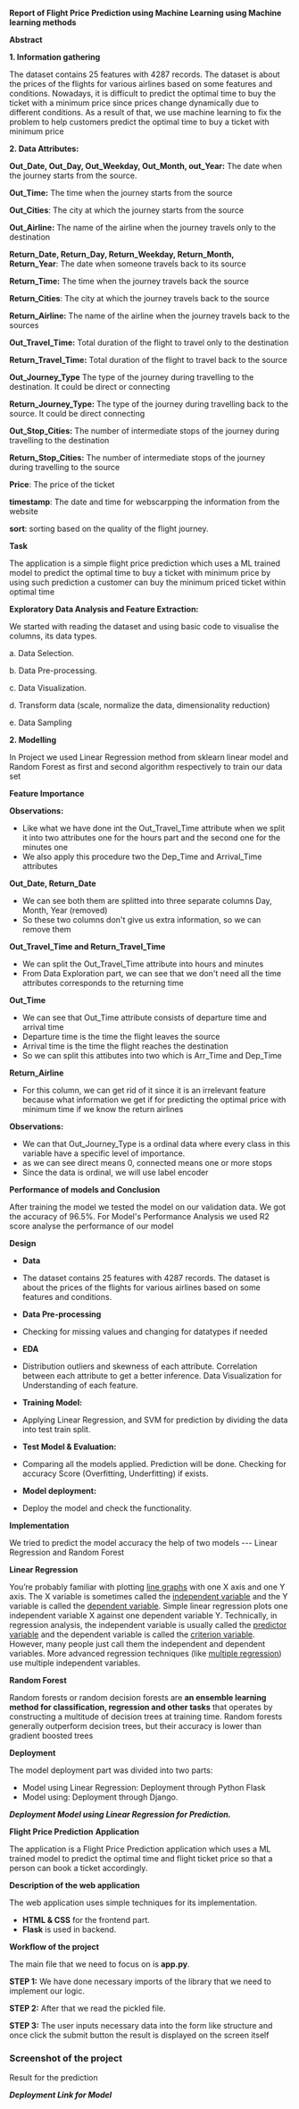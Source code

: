 ﻿**Report of Flight Price Prediction using Machine Learning using Machine learning methods**

**Abstract**

**1. Information gathering**

The dataset contains 25 features with 4287 records. The dataset is about the prices of the flights for various airlines based on some features and conditions. Nowadays, it is difficult to predict the optimal time to buy the ticket with a minimum price since prices change dynamically due to different conditions. As a result of that, we use machine learning to fix the problem to help customers predict the optimal time to buy a ticket with minimum price

**2. Data Attributes:**

**Out\_Date, Out\_Day, Out\_Weekday, Out\_Month, out\_Year:** The date when the journey starts from the source.

**Out\_Time:** The time when the journey starts from the source

**Out\_Cities**: The city at which the journey starts from the source

**Out\_Airline:** The name of the airline when the journey travels only to the destination

**Return\_Date, Return\_Day, Return\_Weekday, Return\_Month, Return\_Year**: The date when someone travels back to its source

**Return\_Time:** The time when the journey travels back the source

**Return\_Cities**: The city at which the journey travels back to the source

**Return\_Airline:** The name of the airline when the journey travels back to the sources

**Out\_Travel\_Time:** Total duration of the flight to travel only to the destination

**Return\_Travel\_Time:** Total duration of the flight to travel back to the source

**Out\_Journey\_Type** The type of the journey during travelling to the destination. It could be direct or connecting

**Return\_Journey\_Type:** The type of the journey during travelling back to the source. It could be direct connecting

**Out\_Stop\_Cities:** The number of intermediate stops of the journey during travelling to the destination

**Return\_Stop\_Cities:** The number of intermediate stops of the journey during travelling to the source

**Price**: The price of the ticket

**timestamp**: The date and time for webscarpping the information from the website

**sort**: sorting based on the quality of the flight journey.

**Task**

The application is a simple flight price prediction which uses a ML trained model to predict the optimal time to buy a ticket with minimum price by using such prediction a customer can buy the minimum priced ticket within optimal time

**Exploratory Data Analysis and Feature Extraction:**

We started with reading the dataset and using basic code to visualise the columns, its data types. 

a. Data Selection.

b. Data Pre-processing.

c. Data Visualization.

d. Transform data (scale, normalize the data, dimensionality reduction)

e. Data Sampling

**2. Modelling**

In Project we used Linear Regression method from sklearn linear model and Random Forest as first and second algorithm respectively to train our data set

**Feature Importance**

**Observations:**

- Like what we have done int the Out\_Travel\_Time attribute when we split it into two attributes one for the hours part and the second one for the minutes one
- We also apply this procedure two the Dep\_Time and Arrival\_Time attributes



**Out\_Date, Return\_Date**

- We can see both them are splitted into three separate columns Day, Month, Year (removed)
- So these two columns don't give us extra information, so we can remove them

**Out\_Travel\_Time and Return\_Travel\_Time**

- We can split the Out\_Travel\_Time attribute into hours and minutes
- From Data Exploration part, we can see that we don't need all the time attributes corresponds to the returning time

**Out\_Time**

- We can see that Out\_Time attribute consists of departure time and arrival time
- Departure time is the time the flight leaves the source
- Arrival time is the time the flight reaches the destination
- So we can split this attibutes into two which is Arr\_Time and Dep\_Time

**Return\_Airline**

- For this column, we can get rid of it since it is an irrelevant feature because what information we get if for predicting the optimal price with minimum time if we know the return airlines

**Observations:**

- We can that Out\_Journey\_Type is a ordinal data where every class in this variable have a specific level of importance.
- as we can see direct means 0, connected means one or more stops
- Since the data is ordinal, we will use label encoder

**Performance of models and Conclusion**

After training the model we tested the model on our validation data. We got the accuracy of 96.5%. For Model's Performance Analysis we used R2 score analyse the performance of our model

**Design** 

- **Data**
- The dataset contains 25 features with 4287 records. The dataset is about the prices of the flights for various airlines based on some features and conditions.
- **Data Pre-processing**
- Checking for missing values and changing for datatypes if needed

- **EDA**
- Distribution outliers and skewness of each attribute. Correlation between each attribute to get a better inference. Data Visualization for Understanding of each feature.

- **Training Model:** 
- Applying Linear Regression, and SVM for prediction by dividing the data into test train split.

- **Test Model & Evaluation:**
- Comparing all the models applied. Prediction will be done. Checking for accuracy Score (Overfitting, Underfitting) if exists.

- **Model deployment:**
- Deploy the model and check the functionality.

**Implementation**

We tried to predict the model accuracy the help of two models --- Linear Regression and Random Forest

**Linear Regression**

You’re probably familiar with plotting [line graphs](https://www.statisticshowto.com/line-graph/) with one X axis and one Y axis. The X variable is sometimes called the [independent variable](https://www.statisticshowto.com/independent-variable-definition/) and the Y variable is called the [dependent variable](https://www.statisticshowto.com/dependent-variable-definition/). Simple linear regression plots one independent variable X against one dependent variable Y. Technically, in regression analysis, the independent variable is usually called the [predictor variable](https://www.statisticshowto.com/independent-variable-definition/#Predictor) and the dependent variable is called the [criterion variable](https://www.statisticshowto.com/criterion-variable-2/). However, many people just call them the independent and dependent variables. More advanced regression techniques (like [multiple regression](https://www.statisticshowto.com/probability-and-statistics/regression-analysis/#MRA)) use multiple independent variables.

**Random Forest**

Random forests or random decision forests are **an ensemble learning method for classification, regression and other tasks** that operates by constructing a multitude of decision trees at training time. Random forests generally outperform decision trees, but their accuracy is lower than gradient boosted trees


**Deployment**

The model deployment part was divided into two parts:

- Model using Linear Regression: Deployment through Python Flask
- Model using: Deployment through Django.

***Deployment Model using Linear Regression for Prediction.***

**Flight Price Prediction** **Application**

The application is a Flight Price Prediction application which uses a ML trained model to predict the optimal time and flight ticket price so that a person can book a ticket accordingly. 

**Description of the web application**

The web application uses simple techniques for its implementation.

- **HTML & CSS** for the frontend part.
- **Flask** is used in backend.

**Workflow of the project**

The main file that we need to focus on is **app.py**.

**STEP 1:** We have done necessary imports of the library that we need to implement our logic.

**STEP 2:** After that we read the pickled file.

**STEP 3:** The user inputs necessary data into the form like structure and once click the submit button the result is displayed on the screen itself
###
###
###
###
###
### **Screenshot of the project**


Result for the prediction


***Deployment Link for Model***





